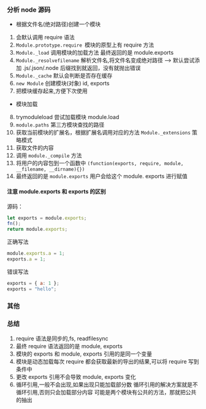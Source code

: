 ### 分析 node 源码

- 根据文件名(绝对路径)创建一个模块

1. 会默认调用 require 语法
2. `Module.prototype.require `模块的原型上有 require 方法
3. `Module._load` 调用模块的加载方法 最终返回的是 module.exports
4. `Module._resolvefilename` 解析文件名,将文件名变成绝对路径 --> 默认尝试添加 .js/.json/.node 后缀找到就返回，没有就抛出错误
5. `Module._cache` 默认会判断是否存在缓存
6. `new Module` 创建模块(对象) id, exports
7. 把模块缓存起来,方便下次使用

- 模块加载

8. trymoduleload 尝试加载模块 module.load
9. `module.paths` 第三方模块查找的路径
10. 获取当前模块的扩展名，根据扩展名调用对应的方法 `Module._extensions` 策略模式
11. 获取文件的内容
12. 调用 `module._compile` 方法
13. 将用户的内容包到一个函数中 `(function(exports, require, module, __filename, __dirname){})`
14. 最终返回的是 `module.exports` 用户会给这个 module. exports 进行赋值

#### 注意 module.exports 和 exports 的区别

源码：

```js
let exports = module.exports;
fn();
return module.exports;
```

正确写法

```js
module.exports.a = 1;
exports.a = 1;
```

错误写法

```js
exports = { a: 1 };
exports = "hello";
```

### 其他

### 总结

1. require 语法是同步的,fs, readfilesync
2. 最终 require 语法返回的是 module, exports
3. 模块的 exports 和 module, exports 引用的是同一个变量
4. 模块是动态加载每次 require 都会获取最新的导出的结果,可以将 require 写到条件中
5. 更改 exports 引用不会导致 module, exports 变化
6. 循环引用,一般不会出现,如果出现只能加载部分数
   循环引用的解决方案就是不循环引用,否则只会加载部分内容
   可能是两个模块有公共的方法，那就把公共的抽出

